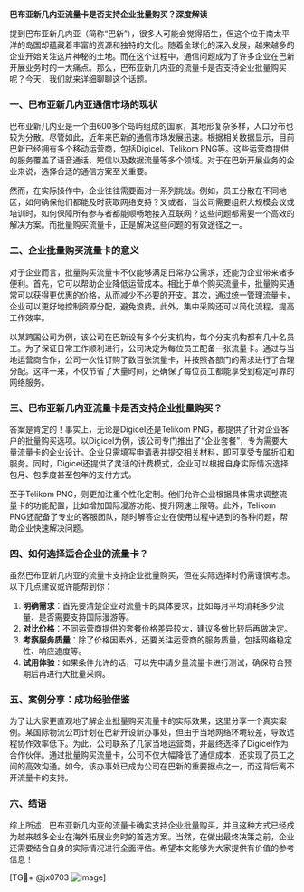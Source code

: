 **巴布亚新几内亚流量卡是否支持企业批量购买？深度解读**

提到巴布亚新几内亚（简称“巴新”），很多人可能会觉得陌生，但这个位于南太平洋的岛国却蕴藏着丰富的资源和独特的文化。随着全球化的深入发展，越来越多的企业开始关注这片神秘的土地。而在这个过程中，通信问题成为了许多企业在巴新开展业务时的一大痛点。那么，巴布亚新几内亚的流量卡是否支持企业批量购买呢？今天，我们就来详细聊聊这个话题。

### 一、巴布亚新几内亚通信市场的现状

巴布亚新几内亚是一个由600多个岛屿组成的国家，其地形复杂多样，人口分布也较为分散。尽管如此，近年来巴新的通信市场发展迅速。根据相关数据显示，目前巴新已经拥有多个移动运营商，包括Digicel、Telikom PNG等。这些运营商提供的服务覆盖了语音通话、短信以及数据流量等多个领域。对于在巴新开展业务的企业来说，选择合适的通信方案至关重要。

然而，在实际操作中，企业往往需要面对一系列挑战。例如，员工分散在不同地区，如何确保他们都能及时获取网络支持？又或者，当公司需要组织大规模会议或培训时，如何保障所有参与者都能顺畅地接入互联网？这些问题都需要一个高效的解决方案。而批量购买流量卡，正是解决这些问题的有效途径之一。

### 二、企业批量购买流量卡的意义

对于企业而言，批量购买流量卡不仅能够满足日常办公需求，还能为企业带来诸多便利。首先，它可以帮助企业降低运营成本。相比于单个购买流量卡，批量购买通常可以获得更优惠的价格，从而减少不必要的开支。其次，通过统一管理流量卡，企业可以更好地控制资源分配，避免浪费。此外，集中采购还可以简化流程，提高工作效率。

以某跨国公司为例，该公司在巴新设有多个分支机构，每个分支机构都有几十名员工。为了保证日常工作顺利进行，公司决定为每位员工配备一张流量卡。通过与当地运营商合作，公司一次性订购了数百张流量卡，并按照各部门的需求进行了合理分配。这样一来，不仅节省了大量时间，还确保了每位员工都能享受到稳定可靠的网络服务。

### 三、巴布亚新几内亚流量卡是否支持企业批量购买？

答案是肯定的！事实上，无论是Digicel还是Telikom PNG，都提供了针对企业客户的批量购买选项。以Digicel为例，该公司专门推出了“企业套餐”，专为需要大量流量卡的企业设计。企业只需填写申请表并提交相关材料，即可享受专属折扣和服务。同时，Digicel还提供了灵活的计费模式，企业可以根据自身实际情况选择包月、包季度甚至包年的支付方式。

至于Telikom PNG，则更加注重个性化定制。他们允许企业根据具体需求调整流量卡的功能配置，比如增加国际漫游功能、提升网速上限等。此外，Telikom PNG还配备了专业的客服团队，随时解答企业在使用过程中遇到的各种问题，帮助企业快速解决问题。

### 四、如何选择适合企业的流量卡？

虽然巴布亚新几内亚的流量卡支持企业批量购买，但在实际选择时仍需谨慎考虑。以下几点建议或许能帮到你：

1. **明确需求**：首先要清楚企业对流量卡的具体要求，比如每月平均消耗多少流量、是否需要支持国际漫游等。
2. **对比价格**：不同运营商提供的套餐价格差异较大，建议多做比较后再做决定。
3. **考察服务质量**：除了价格因素外，还要关注运营商的服务质量，包括网络稳定性、响应速度等。
4. **试用体验**：如果条件允许的话，可以先申请少量流量卡进行测试，确保符合预期后再进行大批量采购。

### 五、案例分享：成功经验借鉴

为了让大家更直观地了解企业批量购买流量卡的实际效果，这里分享一个真实案例。某国际物流公司计划在巴新开设新办事处，但由于当地网络环境较差，导致远程协作效率低下。为此，公司联系了几家当地运营商，并最终选择了Digicel作为合作伙伴。通过批量购买流量卡，公司不仅大幅降低了通信成本，还实现了员工之间的高效沟通。如今，该办事处已成为公司在巴新的重要据点之一，而这背后离不开流量卡的支持。

### 六、结语

综上所述，巴布亚新几内亚的流量卡确实支持企业批量购买，并且这种方式已经成为越来越多企业在海外拓展业务时的首选方案。当然，在做出最终决策之前，企业还需要结合自身的实际情况进行全面评估。希望本文能够为大家提供有价值的参考信息！

[TG💪+ @jx0703 ![Image](https://github.com/user-attachments/assets/dbca1d08-cadb-493c-b0ec-ad6f7a83f270)]